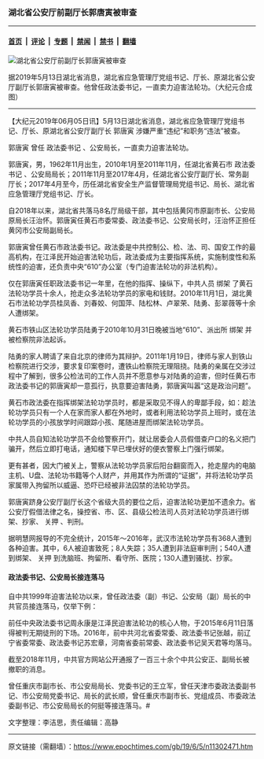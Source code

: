 ### 湖北省公安厅前副厅长郭唐寅被审查

---

#### [首页](../../../..?n11302471) &nbsp;|&nbsp; [评论](../../../../../epoch-comment?n11302471) &nbsp;|&nbsp; [专题](../../../../../epoch-special?n11302471) &nbsp;|&nbsp; [禁闻](../../../../../epoch-news?n11302471) &nbsp;|&nbsp; [禁书](../../../../../books?n11302471) &nbsp;|&nbsp; [翻墙](https://github.com/gfw-breaker/nogfw/blob/master/README.md?n11302471)


<div><img alt="湖北省公安厅前副厅长郭唐寅被审查" class="attachment-djy_600_400 size-djy_600_400 wp-post-image" src="https://i.epochtimes.com/assets/uploads/2019/06/guo-tangyin_1-600x400.jpg"/>
<div class="caption">
 <p>
  据2019年5月13日湖北省消息，湖北省应急管理厅党组书记、厅长、原湖北省公安厅副厅长郭唐寅被审查。他曾任政法委书记，一直卖力迫害法轮功。（大纪元合成图）
 </p>
</div></div><hr/><div class="post_content" id="artbody" itemprop="articleBody">
 <!-- article content begin -->
 <p>
  【大纪元2019年06月05日讯】5月13日湖北省消息，湖北省应急管理厅党组书记、厅长、原湖北省公安厅副厅长
  <ok href="https://www.epochtimes.com/gb/tag/%E9%83%AD%E5%94%90%E5%AF%85.html">
   郭唐寅
  </ok>
  涉嫌严重“违纪”和职务“违法”被查。
 </p>
 <p>
  <ok href="https://www.epochtimes.com/gb/tag/%E9%83%AD%E5%94%90%E5%AF%85.html">
   郭唐寅
  </ok>
  曾任
  <ok href="https://www.epochtimes.com/gb/tag/%E6%94%BF%E6%B3%95%E5%A7%94%E4%B9%A6%E8%AE%B0.html">
   政法委书记
  </ok>
  、公安局长，一直卖力迫害法轮功。
 </p>
 <p>
  郭唐寅，男，1962年11月出生，2010年1月至2011年11月，任湖北省黄石市
  <ok href="https://www.epochtimes.com/gb/tag/%E6%94%BF%E6%B3%95%E5%A7%94%E4%B9%A6%E8%AE%B0.html">
   政法委书记
  </ok>
  、公安局局长；2011年11月至2017年4月，任湖北省公安厅副厅长、常务副厅长；2017年4月至今，历任湖北省安全生产监督管理局党组书记、局长、湖北省应急管理厅党组书记、厅长。
 </p>
 <p>
  自2018年以来，湖北省共落马8名厅局级干部，其中包括黄冈市原副市长、公安局原局长汪治怀。郭唐寅任黄石市委常委、政法委书记、公安局长时，汪治怀正担任黄冈市公安局副局长。
 </p>
 <p>
  郭唐寅曾任黄石市政法委书记。政法委是中共控制公、检、法、司、国安工作的最高机构，在江泽民开始迫害法轮功后，政法委成为主要指挥系统，实施制度性和系统性的迫害，还负责中央“610”办公室（专门迫害法轮功的非法机构）。
 </p>
 <p>
  仅在郭唐寅任职政法委书记一年里，在他的指挥、操纵下，中共人员
  <ok href="https://www.epochtimes.com/gb/tag/%E7%BB%91%E6%9E%B6.html">
   绑架
  </ok>
  了黄石法轮功学员十余人，抢走众多法轮功学员的家电和钱财。2010年11月1日，湖北黄石市法轮功学员桂凤香、刘春姣、何国萍、陆松林、卢翠荣、陆勇、彭翠薇等十余人遭绑架。
 </p>
 <p>
  黄石市铁山区法轮功学员陆勇于2010年10月31日晚被当地“610”、派出所
  <ok href="https://www.epochtimes.com/gb/tag/%E7%BB%91%E6%9E%B6.html">
   绑架
  </ok>
  并被检察院非法起诉。
 </p>
 <p>
  陆勇的家人聘请了来自北京的律师为其辩护。2011年1月19日，律师与家人到铁山检察院进行交涉，要求复印案卷时，遭铁山检察院无理阻挠。陆勇的亲属在交涉过程中了解到，很多公检法司的工作人员并不愿意参与对陆勇的迫害，但时任黄石市政法委书记的郭唐寅却一意孤行，执意要迫害陆勇，郭唐寅叫嚣“这是政治问题”。
 </p>
 <p>
  黄石市政法委在指挥绑架法轮功学员时，都是采取见不得人的卑鄙手段，如：趁法轮功学员只有一个人在家而家人都在外地时，或者利用法轮功学员上班时，或在法轮功学员的小孩放学时间跟踪小孩、尾随进屋而绑架法轮功学员。
 </p>
 <p>
  中共人员自知法轮功学员不会给警察开门，就让居委会人员假借查户口的名义把门骗开，然后立即打电话，通知楼下早已埋伏好的便衣警察上门强行绑架。
 </p>
 <p>
  更有甚者，因大门被关上，警察从法轮功学员家后阳台翻窗而入，抢走屋内的电脑主机、U盘、法轮功书籍等个人财产，并用其作为所谓的“证据”，并将法轮功学员家属带入拘留所以威逼、恐吓已经被非法囚禁的法轮功学员。
 </p>
 <p>
  郭唐寅跻身公安厅副厅长这个省级大员的要位之后，迫害法轮功更加不遗余力。省公安厅假借法律之名，操控省、市、区、县级公检法司人员对法轮功学员进行绑架、抄家、
  <ok href="https://www.epochtimes.com/gb/tag/%E5%85%B3%E6%8A%BC.html">
   关押
  </ok>
  、判刑。
 </p>
 <p>
  据明慧网报导的不完全统计，2015年～2016年，武汉市法轮功学员有368人遭到各种迫害。其中，6人被迫害致死；8人失踪；35人遭到非法庭审判刑；540人遭到绑架、
  <ok href="https://www.epochtimes.com/gb/tag/%E5%85%B3%E6%8A%BC.html">
   关押
  </ok>
  到洗脑班、拘留所、看守所、医院；130人遭到骚扰、抄家。
 </p>
 <h4>
  政法委书记、公安局长接连落马
 </h4>
 <p>
  自中共1999年迫害法轮功以来，曾任政法委（副）书记、公安局（副）局长的中共官员接连落马，仅举下例：
 </p>
 <p>
  前任中央政法委书记周永康是江泽民迫害法轮功的核心人物，于2015年6月11日落得被判无期徒刑的下场。2016年，前中共河北省委常委、政法委书记张越，前辽宁省委常委、政法委书记苏宏章，河南省委前常委、政法委书记吴天君等均落马。
 </p>
 <p>
  截至2018年11月，中共官方网站公开通报了一百三十余个中共公安正、副局长被撤职的消息。
 </p>
 <p>
  曾任重庆市副市长、市公安局局长、党委书记的王立军，曾任天津市委政法委副书记、市公安局党委书记、局长的武长顺，曾任重庆市副市长、党组成员、市委政法委副书记、市公安局局长的何挺等接连落马。#
 </p>
 <p>
  文字整理：李洁思，责任编辑：高静
 </p>
 <!-- article content end -->
 <div id="below_article_ad">
 </div>
</div>


---

原文链接（需翻墙）：https://www.epochtimes.com/gb/19/6/5/n11302471.htm